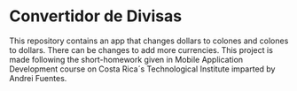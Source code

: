 # Convertidor de Divisas

This repository contains an app that changes dollars to colones and colones to dollars. There can be changes to add more currencies. This project is made following the short-homework given in Mobile Application Development course on Costa Rica´s Technological Institute imparted by Andrei Fuentes.
